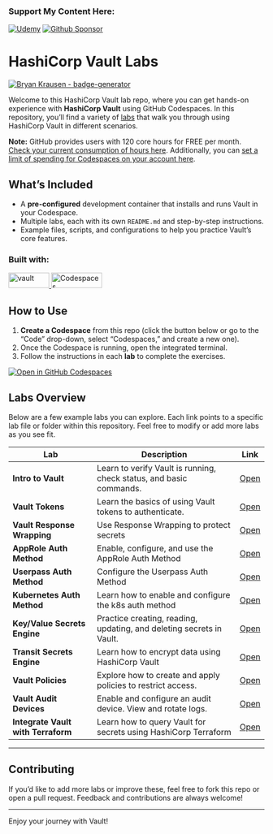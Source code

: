 ### Support My Content Here:

[![Udemy](https://img.shields.io/badge/Udemy-A435F0?style=for-the-badge&logo=Udemy&logoColor=white)](https://btk.me/vb) [![Github Sponsor](https://img.shields.io/badge/sponsor-30363D?style=for-the-badge&logo=GitHub-Sponsors&logoColor=#EA4AAA)](https://github.com/sponsors/btkrausen?frequency=one-time&sponsor=btkrausen)

# HashiCorp Vault Labs

[![Bryan Krausen - badge-generator](https://img.shields.io/static/v1?label=btkrausen&message=Profile&color=blue&logo=github)](https://github.com/btkrausen)

Welcome to this HashiCorp Vault lab repo, where you can get hands-on experience with **HashiCorp Vault** using GitHub Codespaces. In this repository, you’ll find a variety of [labs](./labs) that walk you through using HashiCorp Vault in different scenarios.

**Note:** GitHub provides users with 120 core hours for FREE per month. [Check your current consumption of hours here](https://github.com/settings/billing/summary#:~:text=%240.00-,Codespaces,-Included%20quotas%20reset). Additionally, you can [set a limit of spending for Codespaces on your account here](https://github.com/settings/billing/spending_limit#:~:text=Spending%20limit%20alerts-,Codespaces,-Limit%20spending).

## What’s Included

- A **pre-configured** development container that installs and runs Vault in your Codespace.
- Multiple labs, each with its own `README.md` and step-by-step instructions.
- Example files, scripts, and configurations to help you practice Vault’s core features.

### Built with:

<a href="https://www.vaultproject.io/">
  <img alt="vault" src="https://img.shields.io/badge/Vault-FFD814?style=for-the-badge&logo=Vault&logoColor=black" width="80" height="30" /> <a href="https://github.com/features/codespaces">
  <img alt="Codespaces" src="https://img.shields.io/badge/GitHub-%23121011.svg?style=flat-square&logo=Github&logoColor=white" width="100" height="30" />
</a>

## How to Use

1. **Create a Codespace** from this repo (click the button below or go to the “Code” drop-down, select “Codespaces,” and create a new one).
2. Once the Codespace is running, open the integrated terminal.
3. Follow the instructions in each **lab** to complete the exercises.

[![Open in GitHub Codespaces](https://github.com/codespaces/badge.svg)](https://codespaces.new/btkrausen/vault-codespaces)

## Labs Overview

Below are a few example labs you can explore. Each link points to a specific lab file or folder within this repository. Feel free to modify or add more labs as you see fit.

| **Lab**                            | **Description**                                                      | **Link**                                            |
| ---------------------------------- | -------------------------------------------------------------------- | --------------------------------------------------- |
| **Intro to Vault**                 | Learn to verify Vault is running, check status, and basic commands.  | [Open](./labs/lab_intro_to_vault.md)                |
| **Vault Tokens**                   | Learn the basics of using Vault tokens to authenticate.              | [Open](./labs/lab_vault_tokens.md)                  |
| **Vault Response Wrapping**        | Use Response Wrapping to protect secrets                             | [Open](./labs/lab_response_wrapping.md)             |
| **AppRole Auth Method**            | Enable, configure, and use the AppRole Auth Method                   | [Open](./labs/lab_approle_auth_method.md)           |
| **Userpass Auth Method**           | Configure the Userpass Auth Method                                   | [Open](./labs/lab_userpass_auth_method.md)          |
| **Kubernetes Auth Method**         | Learn how to enable and configure the k8s auth method                | [Open](./labs/lab_kubernetes_auth_method.md)        |
| **Key/Value Secrets Engine**       | Practice creating, reading, updating, and deleting secrets in Vault. | [Open](./labs/lab_kv_secrets_engine.md)             |
| **Transit Secrets Engine**         | Learn how to encrypt data using HashiCorp Vault                      | [Open](./labs/lab_transit_secrets_engine.md)        |
| **Vault Policies**                 | Explore how to create and apply policies to restrict access.         | [Open](./labs/lab_vault_policies.md)                |
| **Vault Audit Devices**            | Enable and configure an audit device. View and rotate logs.          | [Open](./labs/lab_audit_devices.md)                 |
| **Integrate Vault with Terraform** | Learn how to query Vault for secrets using HashiCorp Terraform       | [Open](./labs/lab_integrate_terraform_and_vault.md) |

---

## Contributing

If you’d like to add more labs or improve these, feel free to fork this repo or open a pull request. Feedback and contributions are always welcome!

---

Enjoy your journey with Vault!
